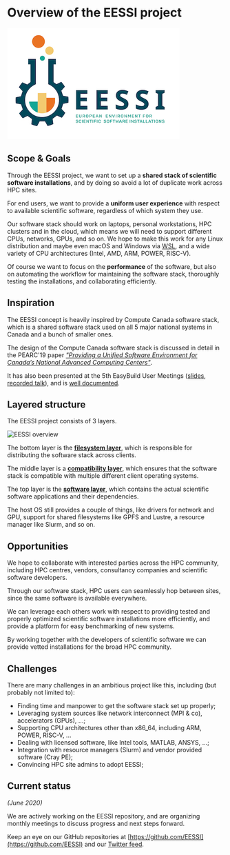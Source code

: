 # Overview of the EESSI project

![EESSI logo](img/logos/EESSI_logo_horizontal_smaller.jpg)

## Scope & Goals

Through the EESSI project, we want to set up a **shared stack of scientific software installations**, and by doing so avoid a lot of duplicate work across HPC sites.

For end users, we want to provide a **uniform user experience** with respect to available scientific software, regardless of which system they use.

Our software stack should work on laptops, personal workstations, HPC clusters and in the cloud, which means we will need to support different CPUs, networks, GPUs, and so on.
We hope to make this work for any Linux distribution and maybe even macOS and Windows via [WSL](https://docs.microsoft.com/en-us/windows/wsl/), and a wide variety of CPU architectures (Intel, AMD, ARM, POWER, RISC-V).

Of course we want to focus on the **performance** of the software, but also on automating the workflow for maintaining the software stack, thoroughly testing the installations, and collaborating efficiently.



## Inspiration

The EESSI concept is heavily inspired by Compute Canada software stack,
which is a shared software stack used on all 5 major national systems in Canada
and a bunch of smaller ones.

The design of the Compute Canada software stack is discussed in detail
in the PEARC'19 paper [*"Providing a Unified Software Environment for Canada’s
National Advanced Computing Centers"*](https://ssl.linklings.net/conferences/pearc/pearc19_program/views/includes/files/pap139s3-file1.pdf).

It has also been presented at the 5th EasyBuild User Meetings ([slides](https://users.ugent.be/~kehoste/eum20/eum20_03_maxime_computecanada.pdf), [recorded talk](https://www.youtube.com/watch?v=_0j5Shuf2uE&list=PLhnGtSmEGEQidEM8MZKkOaVutgt9WmqI0)), and is [well documented](https://docs.computecanada.ca/wiki/Accessing_CVMFS).


## Layered structure

The EESSI project consists of 3 layers.

![EESSI overview](img/overview_layers.png)

The bottom layer is the [**filesystem layer**](filesystem_layer.md),
which is responsible for distributing the software stack across clients.

The middle layer is a [**compatibility layer**](compatibility_layer.md),
which ensures that the software stack is compatible with multiple different
client operating systems.

The top layer is the [**software layer**](software_layer.md), which contains the actual scientific software applications and their dependencies.

The host OS still provides a couple of things, like drivers for network and GPU, support for shared filesystems like GPFS and Lustre, a resource manager like Slurm, and so on.

## Opportunities

We hope to collaborate with interested parties across the HPC community,
including HPC centres, vendors, consultancy companies and scientific software developers.

Through our software stack, HPC users can seamlessly hop between sites,
since the same software is available everywhere.

We can leverage each others work with respect to providing tested and
properly optimized scientific software installations more efficiently,
and provide a platform for easy benchmarking of new systems.

By working together with the developers of scientific software we can provide
vetted installations for the broad HPC community.


## Challenges

There are many challenges in an ambitious project like this, including (but probably not limited to):

* Finding time and manpower to get the software stack set up properly;
* Leveraging system sources like network interconnect (MPI & co), accelerators (GPUs), ...;
* Supporting CPU architectures other than x86_64, including ARM, POWER, RISC-V, ...
* Dealing with licensed software, like Intel tools, MATLAB, ANSYS, ...;
* Integration with resource managers (Slurm) and vendor provided software (Cray PE);
* Convincing HPC site admins to adopt EESSI;

## Current status

*(June 2020)*

We are actively working on the EESSI repository,
and are organizing monthly meetings to discuss progress and next steps forward.

Keep an eye on our GitHub repositories at [https://github.com/EESSI](https://github.com/EESSI) and our [Twitter
feed](https://twitter.com/eessi_hpc).
